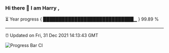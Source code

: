 ### Hi there 👋 I am Harry , 

⏳ Year progress { █████████████████████████████▁ } 99.89 %

---

⏰ Updated on Fri, 31 Dec 2021 14:13:43 GMT

![Progress Bar CI](https://github.com/duykhang68/duykhang68/workflows/Progress%20Bar%20CI/badge.svg)
